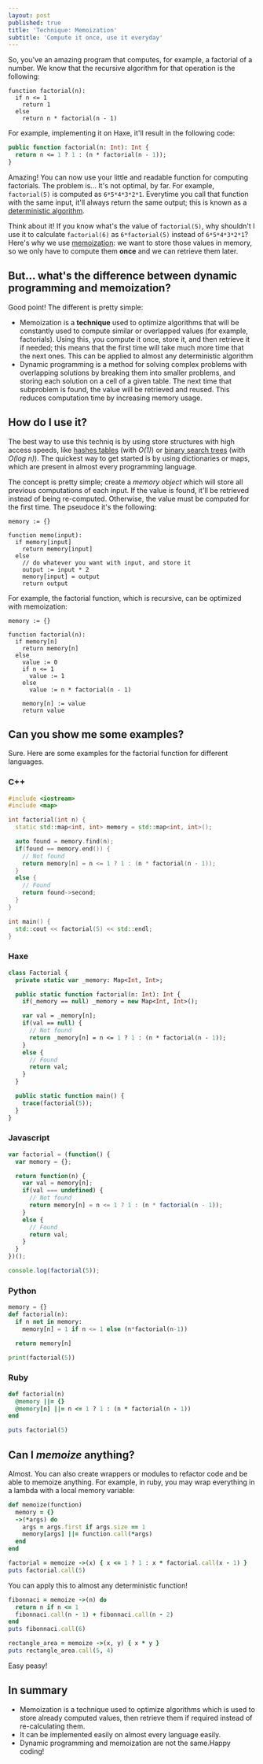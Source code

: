 ```yaml
---
layout: post
published: true
title: 'Technique: Memoization'
subtitle: 'Compute it once, use it everyday'
---
```

So, you've an amazing program that computes, for example, a factorial of a number. We know that the recursive algorithm for that operation is the following:

````
function factorial(n):
  if n <= 1
    return 1
  else
    return n * factorial(n - 1)
````

For example, implementing it on Haxe, it'll result in the following code:

````haxe
public function factorial(n: Int): Int {
  return n <= 1 ? 1 : (n * factorial(n - 1));
}
````

Amazing! You can now use your little and readable function for computing factorials. The problem is... It's not optimal, by far. For example, `factorial(5)` is computed as `6*5*4*3*2*1`. Everytime you call that function with the same input, it'll always return the same output; this is known as a [deterministic algorithm](https://en.wikipedia.org/wiki/Deterministic_algorithm).

Think about it! If you know what's the value of `factorial(5)`, why shouldn't I use it to calculate `factorial(6)` as `6*factorial(5)` instead of `6*5*4*3*2*1`? Here's why we use [memoization](https://en.wikipedia.org/wiki/Memoization): we want to store those values in memory, so we only have to compute them **once** and we can retrieve them later.

## But... what's the difference between dynamic programming and memoization?

Good point! The different is pretty simple:

- Memoization is a **technique** used to optimize algorithms that will be constantly used to compute similar or overlapped values (for example, factorials). Using this, you compute it once, store it, and then retrieve it if needed; this means that the first time will take much more time that the next ones. This can be applied to almost any deterministic algorithm
- Dynamic programming is a method for solving complex problems with overlapping solutions by breaking them into smaller problems, and storing each solution on a cell of a given table. The next time that subproblem is found, the value will be retrieved and reused. This reduces computation time by increasing memory usage.

## How do I use it?

The best way to use this techniq is by using store structures with high access speeds, like [hashes tables](https://en.wikipedia.org/wiki/Hash_table) (with *O(1)*) or [binary search trees](https://en.wikipedia.org/wiki/Binary_search_tree) (with *O(log n)*). The quickest way to get started is by using dictionaries or maps, which are present in almost every programming language.

The concept is pretty simple; create a *memory object* which will store all previous computations of each input. If the value is found, it'll be retrieved instead of being re-computed. Otherwise, the value must be computed for the first time. The pseudoce it's the following:

````
memory := {}

function memo(input):
  if memory[input]
    return memory[input]
  else
    // do whatever you want with input, and store it
    output := input * 2
    memory[input] = output
    return output
````

For example, the factorial function, which is recursive, can be optimized with memoization:

````
memory := {}

function factorial(n):
  if memory[n]
    return memory[n]
  else
    value := 0
    if n <= 1
      value := 1
    else
      value := n * factorial(n - 1)

    memory[n] := value
    return value
````

## Can you show me some examples?

Sure. Here are some examples for the factorial function for different languages.

### C++

````cpp
#include <iostream>
#include <map>

int factorial(int n) {
  static std::map<int, int> memory = std::map<int, int>();

  auto found = memory.find(n);
  if(found == memory.end()) {
    // Not found
    return memory[n] = n <= 1 ? 1 : (n * factorial(n - 1));
  }
  else {
    // Found
    return found->second;
  }
}

int main() {
  std::cout << factorial(5) << std::endl;
}
````

### Haxe

````haxe
class Factorial {
  private static var _memory: Map<Int, Int>;

  public static function factorial(n: Int): Int {
    if(_memory == null) _memory = new Map<Int, Int>();

    var val = _memory[n];
    if(val == null) {
      // Not found
      return _memory[n] = n <= 1 ? 1 : (n * factorial(n - 1));
    }
    else {
      // Found
      return val;
    }
  }

  public static function main() {
    trace(factorial(5));
  }
}
````

### Javascript

````javascript
var factorial = (function() {
  var memory = {};

  return function(n) {
    var val = memory[n];
    if(val === undefined) {
      // Not found
      return memory[n] = n <= 1 ? 1 : (n * factorial(n - 1));
    }
    else {
      // Found
      return val;
    }
  }
})();

console.log(factorial(5));

````

### Python

````python
memory = {}
def factorial(n):
  if n not in memory:
    memory[n] = 1 if n <= 1 else (n*factorial(n-1))

  return memory[n]

print(factorial(5))
````

### Ruby

````ruby
def factorial(n)
  @memory ||= {}
  @memory[n] ||= n <= 1 ? 1 : (n * factorial(n - 1))
end

puts factorial(5)
````

## Can I *memoize* anything?

Almost. You can also create wrappers or modules to refactor code and be able to memoize anything. For example, in ruby, you may wrap everything in a lambda with a local memory variable:

````ruby
def memoize(function)
  memory = {}
  ->(*args) do
    args = args.first if args.size == 1
    memory[args] ||= function.call(*args)
  end
end

factorial = memoize ->(x) { x <= 1 ? 1 : x * factorial.call(x - 1) }
puts factorial.call(5)
````

You can apply this to almost any deterministic function!

````ruby
fibonnaci = memoize ->(n) do
  return n if n <= 1
  fibonnaci.call(n - 1) + fibonnaci.call(n - 2)
end
puts fibonnaci.call(6)

rectangle_area = memoize ->(x, y) { x * y }
puts rectangle_area.call(5, 4)
````

Easy peasy!

## In summary

- Memoization is a technique used to optimize algorithms which is used to store already computed values, then retrieve them if required instead of re-calculating them.
- It can be implemented easily on almost every language easily.
- Dynamic programming and memoization are not the same.Happy coding!

